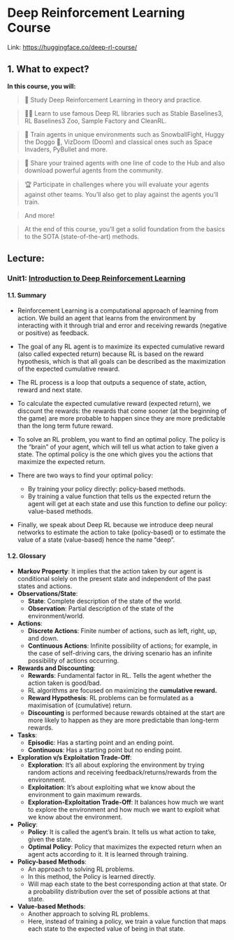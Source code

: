# Deep Reinforcement Learning Course

Link: https://huggingface.co/deep-rl-course/

## 1. What to expect?
**In this course, you will:**

>📖 Study Deep Reinforcement Learning in theory and practice.

>🧑‍💻 Learn to use famous Deep RL libraries such as Stable Baselines3, RL Baselines3 Zoo, Sample Factory and CleanRL.

>🤖 Train agents in unique environments such as SnowballFight, Huggy the Doggo 🐶, VizDoom (Doom) and classical ones such as Space Invaders, PyBullet and more.

>💾 Share your trained agents with one line of code to the Hub and also download powerful agents from the community.

>🏆 Participate in challenges where you will evaluate your agents against other teams. You’ll also get to play against the agents you’ll train.

>And more!

>At the end of this course, you’ll get a solid foundation from the basics to the SOTA (state-of-the-art) methods.

## Lecture:

### Unit1: [Introduction to Deep Reinforcement Learning ](https://github.com/thien1892/deep_rl_course_hf/blob/master/Unit1_Introduction%20to%20Deep%20Reinforcement%20Learning.md)
#### 1.1. Summary
- Reinforcement Learning is a computational approach of learning from action. We build an agent that learns from the environment by interacting with it through trial and error and receiving rewards (negative or positive) as feedback.

- The goal of any RL agent is to maximize its expected cumulative reward (also called expected return) because RL is based on the reward hypothesis, which is that all goals can be described as the maximization of the expected cumulative reward.

- The RL process is a loop that outputs a sequence of state, action, reward and next state.

- To calculate the expected cumulative reward (expected return), we discount the rewards: the rewards that come sooner (at the beginning of the game) are more probable to happen since they are more predictable than the long term future reward.

- To solve an RL problem, you want to find an optimal policy. The policy is the “brain” of your agent, which will tell us what action to take given a state. The optimal policy is the one which gives you the actions that maximize the expected return.

- There are two ways to find your optimal policy:

    - By training your policy directly: policy-based methods.
    - By training a value function that tells us the expected return the agent will get at each state and use this function to define our policy: value-based methods.

- Finally, we speak about Deep RL because we introduce deep neural networks to estimate the action to take (policy-based) or to estimate the value of a state (value-based) hence the name “deep”.

#### 1.2. Glossary
- **Markov Property**: It implies that the action taken by our agent is conditional solely on the present state and independent of the past states and actions.
- **Observations/State**: 
    - **State**: Complete description of the state of the world.
    - **Observation**: Partial description of the state of the environment/world.
- **Actions**:
    - **Discrete Actions**: Finite number of actions, such as left, right, up, and down.
    - **Continuous Actions**: Infinite possibility of actions; for example, in the case of self-driving cars, the driving scenario has an infinite possibility of actions occurring.
- **Rewards and Discounting**:
    - **Rewards**: Fundamental factor in RL. Tells the agent whether the action taken is good/bad.
    - RL algorithms are focused on maximizing the **cumulative reward.**
    - **Reward Hypothesis**: RL problems can be formulated as a maximisation of (cumulative) return.
    - **Discounting** is performed because rewards obtained at the start are more likely to happen as they are more predictable than long-term rewards.
- **Tasks**:
    - **Episodic**: Has a starting point and an ending point.
    - **Continuous**: Has a starting point but no ending point.
- **Exploration v/s Exploitation Trade-Off**:
    - **Exploration**: It’s all about exploring the environment by trying random actions and receiving feedback/returns/rewards from the environment.
    - **Exploitation**: It’s about exploiting what we know about the environment to gain maximum rewards.
    - **Exploration-Exploitation Trade-Off**: It balances how much we want to explore the environment and how much we want to exploit what we know about the environment.
- **Policy**:
    - **Policy**: It is called the agent’s brain. It tells us what action to take, given the state.
    - **Optimal Policy**: Policy that maximizes the expected return when an agent acts according to it. It is learned through training.
- **Policy-based Methods**:
    - An approach to solving RL problems.
    - In this method, the Policy is learned directly.
    - Will map each state to the best corresponding action at that state. Or a probability distribution over the set of possible actions at that state.
- **Value-based Methods**:
    - Another approach to solving RL problems.
    - Here, instead of training a policy, we train a value function that maps each state to the expected value of being in that state.